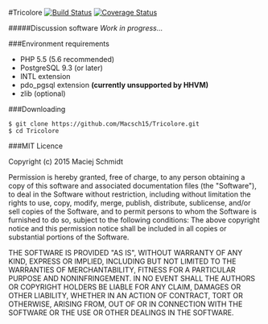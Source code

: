 #Tricolore [![Build Status](https://travis-ci.org/Macsch15/Tricolore.svg)](https://travis-ci.org/Macsch15/Tricolore) [![Coverage Status](https://coveralls.io/repos/Macsch15/Tricolore/badge.svg?branch=master)](https://coveralls.io/r/Macsch15/Tricolore?branch=master)

#####Discussion software
*Work in progress...*

###Environment requirements
- PHP 5.5 (5.6 recommended)
- PostgreSQL 9.3 (or later)
- INTL extension
- pdo_pgsql extension **(currently unsupported by HHVM)**
- zlib (optional)

###Downloading
```
$ git clone https://github.com/Macsch15/Tricolore.git
$ cd Tricolore
```

###MIT Licence

Copyright (c) 2015 Maciej Schmidt

Permission is hereby granted, free of charge, to any person obtaining a copy 
of this software and associated documentation files (the "Software"), to deal
in the Software without restriction, including without limitation the rights
to use, copy, modify, merge, publish, distribute, sublicense, and/or sell
copies of the Software, and to permit persons to whom the Software is furnished
to do so, subject to the following conditions:
The above copyright notice and this permission notice shall be included in all
copies or substantial portions of the Software.

THE SOFTWARE IS PROVIDED "AS IS", WITHOUT WARRANTY OF ANY KIND, EXPRESS OR
IMPLIED, INCLUDING BUT NOT LIMITED TO THE WARRANTIES OF MERCHANTABILITY,
FITNESS FOR A PARTICULAR PURPOSE AND NONINFRINGEMENT. IN NO EVENT SHALL THE
AUTHORS OR COPYRIGHT HOLDERS BE LIABLE FOR ANY CLAIM, DAMAGES OR OTHER
LIABILITY, WHETHER IN AN ACTION OF CONTRACT, TORT OR OTHERWISE, ARISING FROM,
OUT OF OR IN CONNECTION WITH THE SOFTWARE OR THE USE OR OTHER DEALINGS IN
THE SOFTWARE.
